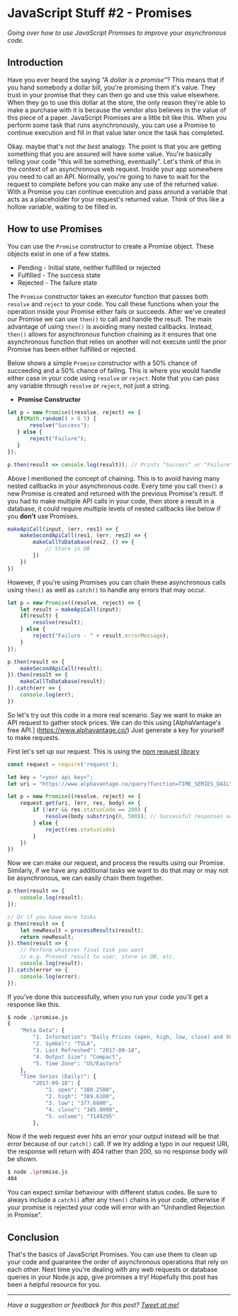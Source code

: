 # JavaScript Stuff &#35;2 - Promises

*Going over how to use JavaScript Promises to improve your asynchronous code.*

## Introduction

Have you ever heard the saying *"A dollar is a promise"*? This means that if you hand somebody a dollar bill, you're promising them it's value. They trust in your promise that they can then go and use this value elsewhere. When they go to use this dollar at the store, the only reason they're able to make a purchase with it is because the vendor also believes in the value of this piece of a paper. JavaScript Promises are a little bit like this. When you perform some task that runs asynchronously, you can use a Promise to continue execution and fill in that value later once the task has completed. 

Okay. maybe that's not *the best* analogy. The point is that you are getting something that you are assured will have some value. You're basically telling your code "this will be something, eventually". Let's think of this in the context of an asynchronous web request. Inside your app somewhere you need to call an API. Normally, you're going to have to wait for the request to complete before you can make any use of the returned value. With a Promise you can continue execution and pass around a variable that acts as a placeholder for your request's returned value. Think of this like a hollow variable, waiting to be filled in.

## How to use Promises

You can use the `Promise` constructor to create a Promise object. These objects exist in one of a few states.

 - Pending - Initial state, neither fulfilled or rejected
 - Fulfilled - The success state
 - Rejected - The failure state

The `Promise` constructor takes an executor function that passes both `resolve` and `reject` to your code. You call these functions when your the operation inside your Promise either fails or succeeds. After we've created our Promise we can use `then()` to call and handle the result. The main advantage of using `then()` is avoiding many nested callbacks. Instead, `then()` allows for asynchronous function chaining as it ensures that one asynchronous function that relies on another will not execute until the prior Promise has been either fulfilled or rejected.

Below shows a simple `Promise` constructor with a 50% chance of succeeding and a 50% chance of failing. This is where you would handle either case in your code using `resolve` or `reject`. Note that you can pass any variable through `resolve` or `reject`, not just a string.

 - **Promise Constructor**
 ```js
let p = new Promise((resolve, reject) => {
    if(Math.random() > 0.5) {
        resolve("Success");
    } else {
        reject("Failure");
    }
});

p.then(result => console.log(result)); // Prints "Success" or "Failure"
 ```

Above I mentioned the concept of chaining. This is to avoid having many nested callbacks in your asynchronous code. Every time you call `then()` a new Promise is created and returned with the previous Promise's result. If you had to make multiple API calls in your code, then store a result in a database, it could require multiple levels of nested callbacks like below if you **don't** use Promises.

```js
makeApiCall(input, (err, res1) => {
    makeSecondApiCall(res1, (err, res2) => {
        makeCallToDatabase(res2, () => {
            // Store in DB
        })
    })
})
```

However, if you're using Promises you can chain these asynchronous calls using `then()` as well as `catch()` to handle any errors that may occur.

```js
let p = new Promise((resolve, reject) => {
    let result = makeApiCall(input);
    if(result) {
        resolve(result);
    } else {
        reject("Failure - " + result.errorMessage);
    }
});

p.then(result => {
    makeSecondApiCall(result);
}).then(result => {
    makeCallToDatabase(result);
}).catch(err => {
    console.log(err);
})
```

So let's try out this code in a more real scenario. Say we want to make an API request to gather stock prices. We can do this using [AlphaVantage's free API.] (https://www.alphavantage.co/) Just generate a key for yourself to make requests. 

First let's set up our request. This is using the [npm request library](https://www.npmjs.com/package/request)

```js
const request = require('request');

let key = "<your api key>";
let uri = "https://www.alphavantage.co/query?function=TIME_SERIES_DAILY&symbol=TSLA&apikey=" + key;

let p = new Promise((resolve, reject) => {
    request.get(uri, (err, res, body) => {
        if (!err && res.statusCode == 200) {
            resolve(body.substring(0, 500)); // Successful responses are really long, so just first 500 for example
        } else {
            reject(res.statusCode)
        }
    })
})
```

Now we can make our request, and process the results using our Promise. Similarly, if we have any additional tasks we want to do that may or may not be asynchronous, we can easily chain them together.

```js
p.then(result => {
    console.log(result);
});

// Or if you have more tasks
p.then(result => {
    let newResult = processResults(result);
    return newResult;
}).then(result => {
    // Perform whatever final task you want
    // e.g. Present result to user, store in DB, etc.
    console.log(result);
}).catch(error => {
    console.log(error);
});
```

If you've done this successfully, when you run your code you'll get a response like this.

```bash
$ node .\promise.js
{
    "Meta Data": {
        "1. Information": "Daily Prices (open, high, low, close) and Volumes",
        "2. Symbol": "TSLA",
        "3. Last Refreshed": "2017-09-18",
        "4. Output Size": "Compact",
        "5. Time Zone": "US/Eastern"
    },
    "Time Series (Daily)": {
        "2017-09-18": {
            "1. open": "380.2500",
            "2. high": "389.6100",
            "3. low": "377.6800",
            "4. close": "385.0000",
            "5. volume": "7149295"
        },
```

Now if the web request ever hits an error your output instead will be that error because of our `catch()` call. If we try adding a typo in our request URI, the response will return with 404 rather than 200, so no response body will be shown.

```bash
$ node .\promise.js
404
```

You can expect similar behaviour with different status codes. Be sure to always include a `catch()` after any `then()` chains in your code, otherwise if your promise is rejected your code will error with an "Unhandled Rejection in Promise".

## Conclusion

That's the basics of JavaScript Promises. You can use them to clean up your code and guarantee the order of asynchronous operations that rely on each other. Next time you're dealing with any web requests or database queries in your Node.js app, give promises a try! Hopefully this post has been a helpful resource for you.

--- 

*Have a suggestion or feedback for this post? [Tweet at me!](https://twitter.com/ItsJamesIRL)*